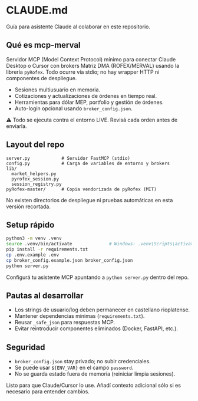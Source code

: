 # CLAUDE.md

Guía para asistente Claude al colaborar en este repositorio.

## Qué es mcp-merval

Servidor MCP (Model Context Protocol) mínimo para conectar Claude Desktop o Cursor con brokers Matriz DMA (ROFEX/MERVAL) usando la librería `pyRofex`. Todo ocurre vía stdio; no hay wrapper HTTP ni componentes de despliegue.

- Sesiones multiusuario en memoria.
- Cotizaciones y actualizaciones de órdenes en tiempo real.
- Herramientas para dólar MEP, portfolio y gestión de órdenes.
- Auto-login opcional usando `broker_config.json`.

⚠️ Todo se ejecuta contra el entorno LIVE. Revisá cada orden antes de enviarla.

## Layout del repo

```
server.py            # Servidor FastMCP (stdio)
config.py            # Carga de variables de entorno y brokers
lib/
  market_helpers.py
  pyrofex_session.py
  session_registry.py
pyRofex-master/      # Copia vendorizada de pyRofex (MIT)
```

No existen directorios de despliegue ni pruebas automáticas en esta versión recortada.

## Setup rápido

```bash
python3 -m venv .venv
source .venv/bin/activate              # Windows: .venv\Scripts\activate
pip install -r requirements.txt
cp .env.example .env
cp broker_config.example.json broker_config.json
python server.py
```

Configurá tu asistente MCP apuntando a `python server.py` dentro del repo.

## Pautas al desarrollar

- Los strings de usuario/log deben permanecer en castellano rioplatense.
- Mantener dependencias mínimas (`requirements.txt`).
- Reusar `_safe_json` para respuestas MCP.
- Evitar reintroducir componentes eliminados (Docker, FastAPI, etc.).

## Seguridad

- `broker_config.json` stay privado; no subir credenciales.
- Se puede usar `${ENV_VAR}` en el campo `password`.
- No se guarda estado fuera de memoria (reiniciar limpia sesiones).

Listo para que Claude/Cursor lo use. Añadí contexto adicional sólo si es necesario para entender cambios.
